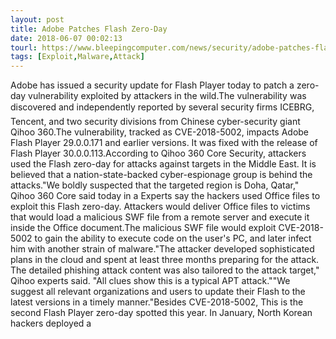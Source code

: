 ```yaml
---
layout: post
title: Adobe Patches Flash Zero-Day
date: 2018-06-07 00:02:13
tourl: https://www.bleepingcomputer.com/news/security/adobe-patches-flash-zero-day/
tags: [Exploit,Malware,Attack]
---
```

Adobe has issued a security update for Flash Player today to patch a zero-day vulnerability exploited by attackers in the wild.The vulnerability was discovered and independently reported by several security firms ICEBRG, Tencent, and two security divisions from Chinese cyber-security giant Qihoo 360.The vulnerability, tracked as CVE-2018-5002, impacts Adobe Flash Player 29.0.0.171 and earlier versions. It was fixed with the release of Flash Player 30.0.0.113.According to Qihoo 360 Core Security, attackers used the Flash zero-day for attacks against targets in the Middle East. It is believed that a nation-state-backed cyber-espionage group is behind the attacks."We boldly suspected that the targeted region is Doha, Qatar," Qihoo 360 Core said today in a Experts say the hackers used Office files to exploit this Flash zero-day. Attackers would deliver Office files to victims that would load a malicious SWF file from a remote server and execute it inside the Office document.The malicious SWF file would exploit CVE-2018-5002 to gain the ability to execute code on the user's PC, and later infect him with another strain of malware."The attacker developed sophisticated plans in the cloud and spent at least three months preparing for the attack. The detailed phishing attack content was also tailored to the attack target," Qihoo experts said. "All clues show this is a typical APT attack.""We suggest all relevant organizations and users to update their Flash to the latest versions in a timely manner."Besides CVE-2018-5002, This is the second Flash Player zero-day spotted this year. In January, North Korean hackers deployed a 